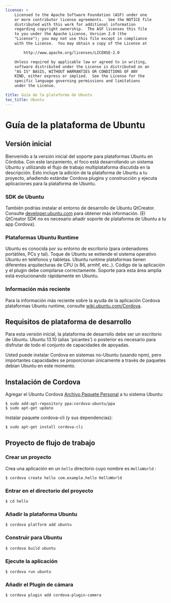 ```yaml
---
license: >
    Licensed to the Apache Software Foundation (ASF) under one
    or more contributor license agreements.  See the NOTICE file
    distributed with this work for additional information
    regarding copyright ownership.  The ASF licenses this file
    to you under the Apache License, Version 2.0 (the
    "License"); you may not use this file except in compliance
    with the License.  You may obtain a copy of the License at

        http://www.apache.org/licenses/LICENSE-2.0

    Unless required by applicable law or agreed to in writing,
    software distributed under the License is distributed on an
    "AS IS" BASIS, WITHOUT WARRANTIES OR CONDITIONS OF ANY
    KIND, either express or implied.  See the License for the
    specific language governing permissions and limitations
    under the License.

title: Guía de la plataforma de Ubuntu
toc_title: Ubuntu
---
```


# Guía de la plataforma de Ubuntu

## Versión inicial

Bienvenido a la versión inicial del soporte para plataformas Ubuntu en Córdoba. Con este lanzamiento, el foco está desarrollando un sistema Ubuntu y utilizando el flujo de trabajo multiplataforma discutida en la descripción. Esto incluye la adición de la plataforma de Ubuntu a tu proyecto, añadiendo estándar Cordova plugins y construcción y ejecuta aplicaciones para la plataforma de Ubuntu.

### SDK de Ubuntu

También podrías instalar el entorno de desarrollo de Ubuntu QtCreator. Consulte [developer.ubuntu.com][1] para obtener más información. (El QtCreator SDK no es necesario añadir soporte de plataforma de Ubuntu a tu app Cordova).

 [1]: http://developer.ubuntu.com

### Plataformas Ubuntu Runtime

Ubuntu es conocida por su entorno de escritorio (para ordenadores portátiles, PCs y tal). Toque de Ubuntu se extiende el sistema operativo Ubuntu en teléfonos y tabletas. Ubuntu runtime plataformas tienen diferentes arquitecturas de CPU (x 86, armhf, etc..). Código de la aplicación y el plugin debe compilarse correctamente. Soporte para esta área amplia está evolucionando rápidamente en Ubuntu.

### Información más reciente

Para la información más reciente sobre la ayuda de la aplicación Cordova plataformas Ubuntu runtime, consulte [wiki.ubuntu.com/Cordova][2].

 [2]: http://wiki.ubuntu.com/Cordova

## Requisitos de plataforma de desarrollo

Para esta versión inicial, la plataforma de desarrollo debe ser un escritorio de Ubuntu. Ubuntu 13.10 (alias 'picantes') o posterior es necesario para disfrutar de todo el conjunto de capacidades de apoyadas.

Usted puede instalar Cordova en sistemas no-Ubuntu (usando npm), pero importantes capacidades se proporcionan únicamente a través de paquetes debian Ubuntu en este momento.

## Instalación de Cordova

Agregar el Ubuntu Cordova [Archivo Paquete Personal][3] a tu sistema Ubuntu:

 [3]: https://launchpad.net/~cordova-ubuntu/+archive/ppa

    $ sudo add-apt-repository ppa:cordova-ubuntu/ppa
    $ sudo apt-get update
    

Instalar paquete cordova-cli (y sus dependencias):

    $ sudo apt-get install cordova-cli
    

## Proyecto de flujo de trabajo

### Crear un proyecto

Crea una aplicación en un `hello` directorio cuyo nombre es `HelloWorld` :

    $ cordova create hello com.example.hello HelloWorld
    

### Entrar en el directorio del proyecto

    $ cd hello
    

### Añadir la plataforma Ubuntu

    $ cordova platform add ubuntu
    

### Construir para Ubuntu

    $ cordova build ubuntu
    

### Ejecute la aplicación

    $ cordova run ubuntu
    

### Añadir el Plugin de cámara

    $ cordova plugin add cordova-plugin-camera